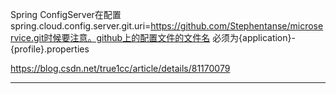 Spring ConfigServer在配置spring.cloud.config.server.git.uri=https://github.com/Stephentanse/microservice.git时候要注意。github上的配置文件的文件名
必须为{application}-{profile}.properties

https://blog.csdn.net/true1cc/article/details/81170079

-----
